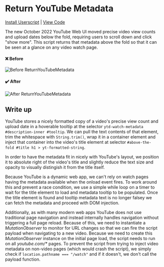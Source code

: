# Return YouTube Metadata

[Install Userscript](https://raw.githubusercontent.com/ParadoxEpoch/web-userscripts/main/ReturnYouTubeMetadata/ReturnYouTubeMetadata.user.js) | [View Code](ReturnYouTubeMetadata.user.js)

The new October 2022 YouTube Web UI moved precise video view counts and upload dates below the fold, requiring users to scroll down and click "show more". This script returns that metadata above the fold so that it can be seen at a glance on any video watch page.

#### :x: Before
![Before ReturnYouTubeMetadata](https://i.imgur.com/CAoOfBp.png)

#### :heavy_check_mark: After
![After ReturnYouTubeMetadata](https://i.imgur.com/Js7gebs.png)

## Write up

YouTube stores a nicely formatted copy of a video's precise view count and upload date in a hoverable tooltip at the selector `ytd-watch-metadata #description-inner #tooltip`. We can pull the text contents of that element, trim the whitespace with `String.trim()`, wrap it in a container element and inject that container into the video's title element at selector `#above-the-fold #title h1 > yt-formatted-string`.

In order to have the metadata fit in nicely with YouTube's layout, we position it to absolute right of the video's title and slightly reduce the text size and opacity to visually distingish it from the title itself.

Because YouTube is a dynamic web app, we can't rely on watch pages having the metadata available when the onload event fires. To work around this and prevent a race condition, we use a simple while loop on a timer to wait for the title element to load and metadata tooltip to be populated. Once the title element is found and tooltip metadata text is no longer falsey we can fetch the metadata and proceed with DOM injection.

Additionally, as with many modern web apps YouTube does not use traditional page navigation and instead internally handles navigation without triggering a full page reload. Because of this, we need to instantiate a _MutationObserver_ to monitor for URL changes so that we can fire the script payload when navigating to a new video. Because we need to create this _MutationObserver_ instance on the initial page load, the script needs to run on all _youtube.com/*_ pages. To prevent the script from trying to inject video metadata on non-video pages (which would crash the script), we simply check if `location.pathname === "/watch"` and if it doesn't, we don't call the payload function.